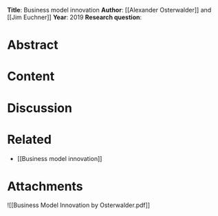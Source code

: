 **Title**: Business model innovation
**Author**: [[Alexander Osterwalder]] and [[Jim Euchner]]
**Year**: 2019
**Research question**:
# Abstract

# Content

# Discussion

# Related
- [[Business model innovation]]
# Attachments
![[Business Model Innovation by Osterwalder.pdf]]